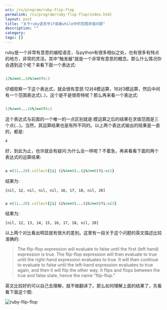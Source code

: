 ```yaml
---
uri: /cs/program/ruby-flip-flop
permalink: /cs/program/ruby-flip-flop/index.html
layout: post
title: "关于ruby语言中if或者while中的范围求值问题"
description: ""
category:
tags: []
---
```


ruby是一个非常有意思的编程语言，与python有很多相似之处，也有很多有特点的地方，非常的灵活。其中"触发器"就是一个非常有意思的概念。那么什么情况你会遇到这个呢？来看下面一个表达式:

```ruby

12%4==0..16%3==0?4:3

```

仔细观察一下这个表达式，就会很有意思:12对4模运算，16对3模运算，然后中间有一个范围表达式(..)，这个是不是很奇特呢？那么再来看一个表达式:

```ruby

12%4==0...16%3==0?4:3

```

这个表达式与前面的一个唯一的一点区别就是:模运算之后的结果在求值范围是三个点(...)。当然，其运算结果也是有所不同的。以上两个表达式输出的结果是一直的，都是:

    4


好，到此为止，也许就会有疑问:为什么会一样呢？不着急，再来看看下面的两个表达式的运算结果:

```ruby

a =(11..20).collect{|i| (i%4==0)..(i%3==0)?i:nil}

```

结果为:

    [nil, 12, nil, nil, nil, 16, 17, 18, nil, 20]

```ruby

a =(11..20).collect{|i| (i%4==0)...(i%3==0)?i:nil}

```

结果为:

    [nil, 12, 13, 14, 15, 16, 17, 18, nil, 20]


以上两个对比看出明显就有很大的差别。这里有一段关于这个问题的英文描述比较准确的:

>The flip-flop expression will evaluate to false until the first (left hand) expression is true. The flip-flop expression will then evaluate to true until the right-hand expression evaluates to true. It will then continue to evaluate to false until the left-hand expression evaluates to true again, and then it will flip the other way. It flips and flops between the true and false state, hence the name "flip-flop."

英文比较好的可以自己去理解，就不做翻译了。那么如何理解上面的结果了，先看看下面这个图:

![ruby-flip-flop](~/images/flip-flop.png)


